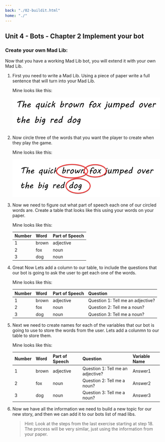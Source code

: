 ```yaml
---
back: "./02-buildit.html"
home: "./"
---
```


## Unit 4 - Bots - Chapter 2 Implement your bot


### Create your own Mad Lib:

Now that you have a working Mad Lib bot, you will extend it with your own Mad Lib. 

1. First you need to write a Mad Lib. Using a piece of paper write a full sentence that will turn into your Mad Lib. 
   
    Mine looks like this:

    ![My Sentence](./img/mad01.png)

2. Now circle three of the words that you want the player to create when they play the game.
   
    Mine looks like this:

    ![Identify Words](./img/mad02.png)

3. Now we need to figure out what part of speech each one of our circled words are. Create a table that looks like this using your words on your paper. 

    Mine looks like this:

    | Number | Word | Part of Speech |
    | ----- | ----- | ----- | 
    | 1 | brown | adjective |
    | 2 | fox | noun |
    | 3 | dog | noun | 

4. Great Now Lets add a column to our table, to include the questions that our bot is going to ask the user to get each one of the words. 

    Mine looks like this:

    | Number | Word | Part of Speech | Question | 
    | ----- | ----- | ----- | ----- |
    | 1 | brown | adjective | Question 1: Tell me an adjective? | 
    | 2 | fox | noun | Question 2: Tell me a noun? | 
    | 3 | dog | noun | Question 3: Tell me a noun? | 

5. Next we need to create names for each of the variables that our bot is going to use to store the words from the user. Lets add a colunmn to our table to store them. 

    Mine looks like this:

    | Number | Word | Part of Speech | Question | Variable Name |
    | ----- | ----- | ----- | ----- | ----- |
    | 1 | brown | adjective | Question 1: Tell me an adjective? | Answer1 | 
    | 2 | fox | noun | Question 2: Tell me a noun? | Answer2 |
    | 3 | dog | noun | Question 3: Tell me a noun? | Answer3 |

6. Now we have all the information we need to build a new topic for our new story, and then we can add it to our bots list of mad libs. 

    > Hint: Look at the steps from the last exercise starting at step 18. The process will be very similar, just using the information from your paper. 


